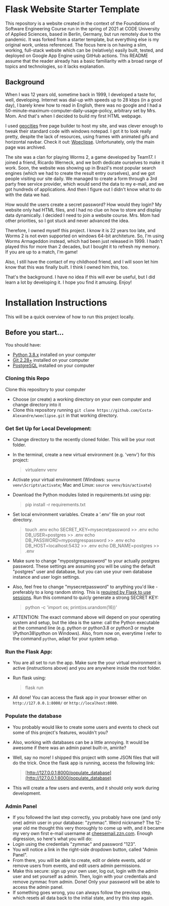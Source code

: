 # Flask Website Starter Template 

This repository is a website created in the context of the Foundations of Software Engineering Course run in the spring of 2021 at CODE University of Applied Sciences, based in Berlin, Germany, but run remotely due to the pandemic. It was forked from a starter template, but everything else is my original work, unless referenced. The focus here is on having a slim, working, full-stack website which can be (relatively) easily built, tested, and deployed on Google App Engine using GitHub actions. This README assume that the reader already has a basic familiarity with a broad range of topics and technologies, so it lacks explanation.

## Background

When I was 12 years old, sometime back in 1999, I developed a taste for, well, developing. Internet was dial-up with speeds up to 28 kbps (in a good day), I barely knew how to read in English, there was no google and I had a 50-minute-maximum-computer-daily-usage-policy, arbitrary set by Mrs. Mom. And that's when I decided to build my first HTML webpage. 

I used [geocities](https://web.archive.org/web/19990208004447/http://geocities.com/) free page builder to host my site, and was clever enough to tweak their standard code with windows notepad. I got it to look really pretty, despite the lack of resources, using frames with animated gifs and horizontal navbar. Check it out: [Woeclipse](https://web.archive.org/web/20090729143702/http://geocities.com/woeclipse/). Unfortunately, only the main page was archived. 

The site was a clan for playing Worms 2, a game developed by Team17. I joined a friend, Ricardo Werneck, and we both dedicate ourselves to make it work. Soon, the website was showing up in Brazil's most popular search engines (which we had to create the result entry ourselves), and we got people visiting our site daily. We managed to create a form through a 3rd party free service provider, which would send the data to my e-mail, and we got hundreds of applications. And then I figure out I didn't know what to do with the data we had.

How would the users create a secret password? How would they login? My website only had HTML files, and I had no clue on how to store and display data dynamically. I decided I need to join a website course. Mrs. Mom had other priorities, so I got stuck and never advanced the idea. 

Therefore, I owned myself this project. I know it is 22 years too late, and Worms 2 is not even supported on windows 64-bit architeture. So, I'm using Worms Armageddon instead, which had been just released in 1999. I hadn't played this for more than 2 decades, but I bought it to refresh my memory. If you are up to a match, I'm game! 

Also, I still have the contact of my childhood friend, and I will soon let him know that this was finally built. I think I owned him this, too.

That's the background. I have no idea if this will ever be useful, but I did learn a lot by developing it. 
I hope you find it amusing. Enjoy!

# Installation Instructions
This will be a quick overview of how to run this project locally. 

## Before you start... 
You should have:
- [Python 3.8.x](https://www.python.org/downloads/release/python-386/) installed on your computer
- [Git 2.28+](https://git-scm.com/download/) installed on your computer
- [PostgreSQL](https://www.postgresql.org/download/) installed on your computer

### Cloning this Repo

Clone this repository to your computer 
- Choose (or create) a working directory on your own computer and change directory into it
- Clone this repository running `git clone https://github.com/Costa-Alexandre/woeclipse.git` in that working directory.

### Get Set Up for Local Development: 

- Change directory to the recently cloned folder. This will be your root folder.
- In the terminal, create a new virtual environment (e.g. 'venv') for this project:
    
    > virtualenv venv 

- Activate your virtual environment (Windows: `source venv\Scripts\activate`; Mac and Linux: `source venv/bin/activate`)
- Download the Python modules listed in requirements.txt using pip: 

    > pip install -r requirements.txt

- Set local environment variables. Create a '.env' file on your root directory. 

    > touch .env
    > echo SECRET_KEY=mysecretpassword >> .env
    > echo DB_USER=postgres >> .env
    > echo DB_PASSWORD=mypostgrespassword >> .env
    > echo DB_HOST=localhost:5432 >> .env
    > echo DB_NAME=postgres >> .env

- Make sure to change "mypostgrespassword" to your actually postgres password. These settings are assuming you will be using the default "postgres" user and database, but you can use your own database instance and user login settings. 
- Also, feel free to change "mysecretpassword" to anything you'd like - preferably to a long random string. This is [required by Flask to use sessions](https://flask.palletsprojects.com/en/1.1.x/api/?highlight=flask%20flask%20secret_key#flask.Flask.secret_key). Run this command to quicly generate a strong SECRET KEY:

    > python -c 'import os; print(os.urandom(16))'

- ATTENTION: The exact command above will depend on your operating system and setup, but the idea is the same: call the Python executable at the command line (e.g. python or python3.8 or python3 or maybe \Python38\python on Windows). Also, from now on, everytime I refer to the command `python`, adapt for your system setup. 

### Run the Flask App: 

- You are all set to run the app. Make sure the your virtual environment is active (instructions above) and you are anywhere inside the root folder.
- Run flask using:

    > flask run

- All done! You can access the flask app in your browser either on `http://127.0.0.1:8000/` or `http://localhost:8000`.

### Populate the database

- You probably would like to create some users and events to check out some of this project's features, wouldn't you?
- Also, working with databases can be a little annoying. It would be awesome if there was an admin panel built-in, amirite?
- Well, say no more! I shipped this project with some JSON files that will do the trick. Once the flask app is running, access the following link:

    > [http://127.0.0.1:8000/populate_database](http://127.0.0.1:8000/populate_database)

- This will create a few users and events, and it should only work during development. 

### Admin Panel

- If you followed the last step correctly, you probably have one (and only one) admin user in your database: "zymmac". Weird nickname? The 12-year old me thought this very thoroughly to come up with, and it became my very own first e-mail username at [cheesemail.zzn.com](https://web.archive.org/web/20000302184741/http://cheesemail.zzn.com/email/portuguese/login/login.asp). Enough digression, so here's what you will do:
- Login using the credentials "zymmac" and password "123".
- You will notice a link in the right-side dropdown button, called "Admin Panel". 
- From there, you will be able to create, edit or delete events, add or remove users from events, and edit users admin permissions. 
- Make this secure: sign up your own user, log out, login with the admin user and set yourself as admin. Then, login with your credentials and remove zymmac from admin. Done! Only your password will be able to access the admin panel. 
- If something goes wrong, you can always follow the previous step, which resets all data back to the initial state, and try this step again.